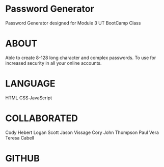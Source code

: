 # Password Generator

Password Generator designed for Module 3 UT BootCamp Class

# ABOUT

Able to create 8-128 long character and complex passwords. To use for increased security in all your online accounts.

# LANGUAGE

HTML
CSS
JavaScript

# COLLABORATED

Cody Hebert
Logan Scott
Jason Vissage
Cory John Thompson
Paul Vera
Teresa Cabell

# GITHUB

